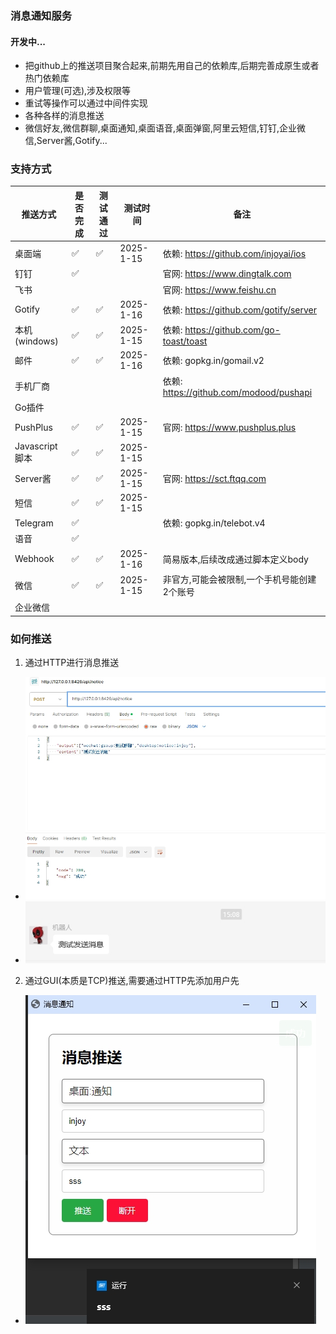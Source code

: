 ### 消息通知服务

#### 开发中...

- 把github上的推送项目聚合起来,前期先用自己的依赖库,后期完善成原生或者热门依赖库
- 用户管理(可选),涉及权限等
- 重试等操作可以通过中间件实现
- 各种各样的消息推送
- 微信好友,微信群聊,桌面通知,桌面语音,桌面弹窗,阿里云短信,钉钉,企业微信,Server酱,Gotify...

### 支持方式

| 推送方式         | 是否完成 | 测试通过 | 测试时间      | 备注                                    |
|--------------|------|------|-----------|---------------------------------------|
| 桌面端          | ✅    | ✅    | 2025-1-15 | 依赖: https://github.com/injoyai/ios    
| 钉钉           | ✅    |      |           | 官网: https://www.dingtalk.com          
| 飞书           |      |      |           | 官网: https://www.feishu.cn             
| Gotify       | ✅    | ✅    | 2025-1-16 | 依赖: https://github.com/gotify/server  
| 本机(windows)  | ✅    | ✅    | 2025-1-15 | 依赖: https://github.com/go-toast/toast 
| 邮件           | ✅    | ✅    | 2025-1-16 | 依赖: gopkg.in/gomail.v2                
| 手机厂商         |      |      |           | 依赖: https://github.com/modood/pushapi 
| Go插件         |      |      |           |
| PushPlus     | ✅    | ✅    | 2025-1-15 | 官网: https://www.pushplus.plus         
| Javascript脚本 | ✅    | ✅    | 2025-1-15 |
| Server酱      | ✅    | ✅    | 2025-1-15 | 官网: https://sct.ftqq.com              
| 短信           | ✅    | ✅    | 2025-1-15 |
| Telegram     | ✅    |      |           | 依赖: gopkg.in/telebot.v4               
| 语音           | ✅    |      |           |
| Webhook      | ✅    | ✅    | 2025-1-16 | 简易版本,后续改成通过脚本定义body                   |
| 微信           | ✅    | ✅    | 2025-1-15 | 非官方,可能会被限制,一个手机号能创建2个账号               |
| 企业微信         |      |      |           |

### 如何推送

1. 通过HTTP进行消息推送

- ![](docs/push_by_http.png)
- ![](docs/push_by_http_result.png)

2. 通过GUI(本质是TCP)推送,需要通过HTTP先添加用户先

- ![](docs/push_by_gui.png)
